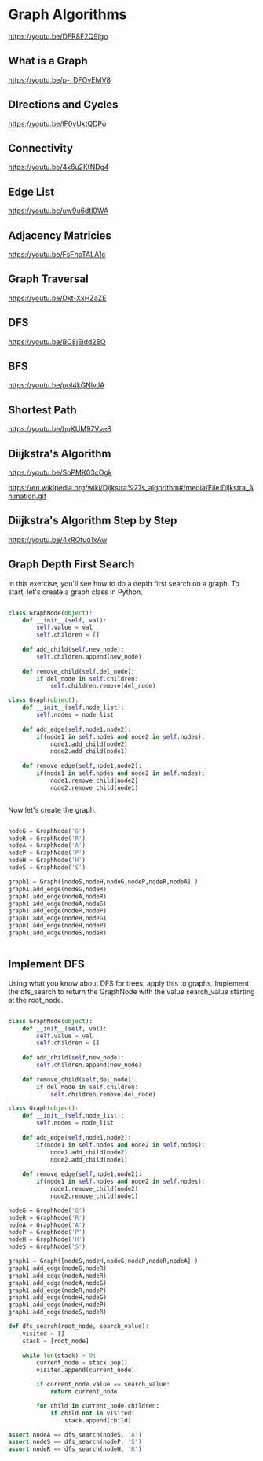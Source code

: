 # Graph Algorithms

https://youtu.be/DFR8F2Q9lgo

## What is a Graph
https://youtu.be/p-_DFOyEMV8

## DIrections and Cycles
https://youtu.be/lF0vUktQDPo

## Connectivity
https://youtu.be/4x6u2KtNDg4

## Edge List
https://youtu.be/uw9u6dtl0WA

## Adjacency Matricies
https://youtu.be/FsFhoTALA1c

## Graph Traversal
https://youtu.be/Dkt-XxHZaZE

## DFS
https://youtu.be/BC8jEidd2EQ

## BFS
https://youtu.be/pol4kGNlvJA

## Shortest Path 
https://youtu.be/huKUM97Vve8

## Diijkstra's Algorithm
https://youtu.be/SoPMK03cOgk

https://en.wikipedia.org/wiki/Dijkstra%27s_algorithm#/media/File:Dijkstra_Animation.gif

## Diijkstra's Algorithm Step by Step
https://youtu.be/4xROtuo1xAw

## Graph Depth First Search
In this exercise, you'll see how to do a depth first search on a graph. To start, let's create a graph class in Python.


```python

class GraphNode(object):
    def __init__(self, val):
        self.value = val
        self.children = []
        
    def add_child(self,new_node):
        self.children.append(new_node)
    
    def remove_child(self,del_node):
        if del_node in self.children:
            self.children.remove(del_node)

class Graph(object):
    def __init__(self,node_list):
        self.nodes = node_list
        
    def add_edge(self,node1,node2):
        if(node1 in self.nodes and node2 in self.nodes):
            node1.add_child(node2)
            node2.add_child(node1)
            
    def remove_edge(self,node1,node2):
        if(node1 in self.nodes and node2 in self.nodes):
            node1.remove_child(node2)
            node2.remove_child(node1)



```

Now let's create the graph.

```python

nodeG = GraphNode('G')
nodeR = GraphNode('R')
nodeA = GraphNode('A')
nodeP = GraphNode('P')
nodeH = GraphNode('H')
nodeS = GraphNode('S')

graph1 = Graph([nodeS,nodeH,nodeG,nodeP,nodeR,nodeA] ) 
graph1.add_edge(nodeG,nodeR)
graph1.add_edge(nodeA,nodeR)
graph1.add_edge(nodeA,nodeG)
graph1.add_edge(nodeR,nodeP)
graph1.add_edge(nodeH,nodeG)
graph1.add_edge(nodeH,nodeP)
graph1.add_edge(nodeS,nodeR)



```

## Implement DFS

Using what you know about DFS for trees, apply this to graphs. Implement the dfs_search to return the GraphNode with the value search_value starting at the root_node.


```python

class GraphNode(object):
    def __init__(self, val):
        self.value = val
        self.children = []
        
    def add_child(self,new_node):
        self.children.append(new_node)
    
    def remove_child(self,del_node):
        if del_node in self.children:
            self.children.remove(del_node)

class Graph(object):
    def __init__(self,node_list):
        self.nodes = node_list
        
    def add_edge(self,node1,node2):
        if(node1 in self.nodes and node2 in self.nodes):
            node1.add_child(node2)
            node2.add_child(node1)
            
    def remove_edge(self,node1,node2):
        if(node1 in self.nodes and node2 in self.nodes):
            node1.remove_child(node2)
            node2.remove_child(node1)

nodeG = GraphNode('G')
nodeR = GraphNode('R')
nodeA = GraphNode('A')
nodeP = GraphNode('P')
nodeH = GraphNode('H')
nodeS = GraphNode('S')

graph1 = Graph([nodeS,nodeH,nodeG,nodeP,nodeR,nodeA] ) 
graph1.add_edge(nodeG,nodeR)
graph1.add_edge(nodeA,nodeR)
graph1.add_edge(nodeA,nodeG)
graph1.add_edge(nodeR,nodeP)
graph1.add_edge(nodeH,nodeG)
graph1.add_edge(nodeH,nodeP)
graph1.add_edge(nodeS,nodeR)

def dfs_search(root_node, search_value):
    visited = []
    stack = [root_node]
    
    while len(stack) > 0:
        current_node = stack.pop()
        visited.append(current_node)

        if current_node.value == search_value:
            return current_node

        for child in current_node.children:
            if child not in visited:
                stack.append(child)

assert nodeA == dfs_search(nodeS, 'A')
assert nodeS == dfs_search(nodeP, 'S')
assert nodeR == dfs_search(nodeH, 'R')





```